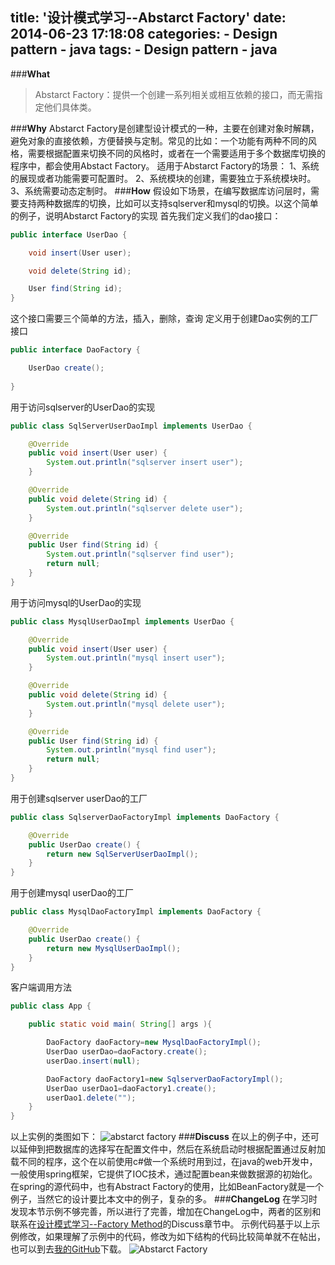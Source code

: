 title: '设计模式学习--Abstarct Factory'
date: 2014-06-23 17:18:08
categories:
	- Design pattern
	- java
tags:
	- Design pattern
	- java
---

###**What**

> Abstarct Factory：提供一个创建一系列相关或相互依赖的接口，而无需指定他们具体类。<!--more-->

###**Why**
Abstarct Factory是创建型设计模式的一种，主要在创建对象时解耦，避免对象的直接依赖，方便替换与定制。常见的比如：一个功能有两种不同的风格，需要根据配置来切换不同的风格时，或者在一个需要适用于多个数据库切换的程序中，都会使用Abstact Factory。
适用于Abstarct Factory的场景：
1、系统的展现或者功能需要可配置时。
2、系统模块的创建，需要独立于系统模块时。
3、系统需要动态定制时。
###**How**
假设如下场景，在编写数据库访问层时，需要支持两种数据库的切换，比如可以支持sqlserver和mysql的切换。以这个简单的例子，说明Abstarct Factory的实现
首先我们定义我们的dao接口：
```java
public interface UserDao {

    void insert(User user);

    void delete(String id);

    User find(String id);
}
```
这个接口需要三个简单的方法，插入，删除，查询
定义用于创建Dao实例的工厂接口
```java
public interface DaoFactory {

    UserDao create();
    
}
```
用于访问sqlserver的UserDao的实现
```java
public class SqlServerUserDaoImpl implements UserDao {

    @Override
    public void insert(User user) {
        System.out.println("sqlserver insert user");
    }

    @Override
    public void delete(String id) {
        System.out.println("sqlserver delete user");
    }

    @Override
    public User find(String id) {
        System.out.println("sqlserver find user");
        return null;
    }
}
```
用于访问mysql的UserDao的实现
```java
public class MysqlUserDaoImpl implements UserDao {

    @Override
    public void insert(User user) {
        System.out.println("mysql insert user");
    }

    @Override
    public void delete(String id) {
        System.out.println("mysql delete user");
    }

    @Override
    public User find(String id) {
        System.out.println("mysql find user");
        return null;
    }
}
```
用于创建sqlserver userDao的工厂
```java
public class SqlserverDaoFactoryImpl implements DaoFactory {

    @Override
    public UserDao create() {
        return new SqlServerUserDaoImpl();
    }
}
```
用于创建mysql userDao的工厂
```java
public class MysqlDaoFactoryImpl implements DaoFactory {

    @Override
    public UserDao create() {
        return new MysqlUserDaoImpl();
    }
}
```
客户端调用方法
```java
public class App {

    public static void main( String[] args ){

        DaoFactory daoFactory=new MysqlDaoFactoryImpl();
        UserDao userDao=daoFactory.create();
        userDao.insert(null);

        DaoFactory daoFactory1=new SqlserverDaoFactoryImpl();
        UserDao userDao1=daoFactory1.create();
        userDao1.delete("");
    }
}
```
以上实例的类图如下：
![abstarct factory](http://yywang.qiniudn.com/abstract-factory.png)
###**Discuss**
在以上的例子中，还可以延伸到把数据库的选择写在配置文件中，然后在系统启动时根据配置通过反射加载不同的程序，这个在以前使用c#做一个系统时用到过，在java的web开发中，一般使用spring框架，它提供了IOC技术，通过配置bean来做数据源的初始化。
在spring的源代码中，也有Abstract Factory的使用，比如BeanFactory就是一个例子，当然它的设计要比本文中的例子，复杂的多。
###**ChangeLog**
在学习时发现本节示例不够完善，所以进行了完善，增加在ChangeLog中，两者的区别和联系在[设计模式学习--Factory Method](http://yywang.info/2014/06/28/factory-method/)的Discuss章节中。
示例代码基于以上示例修改，如果理解了示例中的代码，修改为如下结构的代码比较简单就不在帖出，也可以到去[我的GitHub](https://github.com/wangyan9110/Designpatterns)下载。
![Abstarct Factory](http://yywang.qiniudn.com/abstarct-factory-new.png)